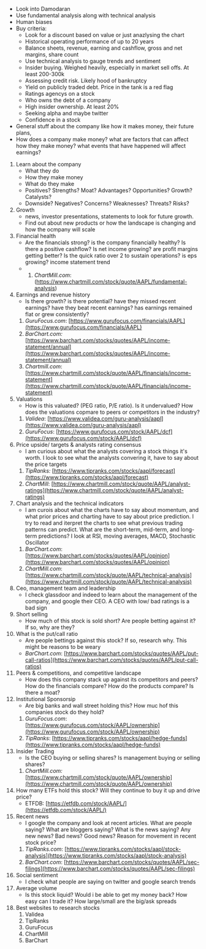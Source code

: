 - Look into Damodaran
- Use fundamental analysis along with technical analysis
- Human biases
- Buy criteria:
	- Look for a discount based on value or just anazlysing the chart
	- Historical operating performance of up to 20 years
	- Balance sheets, revenue, earning and cashflow, gross and net margins, share count
	- Use technical analysis to gauge trends and sentiment
	- Insider buying. Weighed heavily, especially in market sell offs. At least 200-300k
	- Assessing credit risk. Likely hood of bankruptcy
	- Yield on publicly traded debt. Price in the tank is a red flag
	- Ratings agencys on a stock
	- Who owns the debt of a company
	- High insider ownership. At least 20%
	- Seeking alpha and maybe twitter
	- Confidence in a stock
- General stuff about the company like how it makes money, their future plans, 
- How does a company make money? what are factors that can affect how they make money? what events that have happened will affect earnings?

1. Learn about the company
	- What they do
	- How they make money
	- What do they make
	- Positives? Strengths? Moat? Advantages? Opportunities? Growth? Catalysts?
	- Downside? Negatives? Concerns? Weaknesses? Threats? Risks?
2. Growth
	- news, investor presentations, statements to look for future growth. 
	- Find out about new products or how the landscape is changing and how the ocmpany will scale
3. Financial health
	- Are the financials strong? is the company financially healthy? Is there a positive cashflow? Is net income growing? are profit margins getting better? Is the quick ratio over 2 to sustain operations? is eps growing? income statement trend
	- 1.  _ChartMill.com_: (https://www.chartmill.com/stock/quote/AAPL/fundamental-analysis)
4. Earnings and revenue history
	- Is there growth? is there potential? have they missed recent earnings? have they beat recent earnings? has earnings remained flat or grew consistently?
	1.  _GuruFocus.com_: [https://www.gurufocus.com/financials/AAPL](https://www.gurufocus.com/financials/AAPL)
	2.   _BarChart.com:_ [https://www.barchart.com/stocks/quotes/AAPL/income-statement/annual](https://www.barchart.com/stocks/quotes/AAPL/income-statement/annual)  
	3.  _Chartmill.com_: [https://www.chartmill.com/stock/quote/AAPL/financials/income-statement](https://www.chartmill.com/stock/quote/AAPL/financials/income-statement)
5. Valuations
	- How is this valuated? (PEG ratio, P/E ratio). Is it undervalued? How does the valuations copmare to peers or competitors in the industry? 
	1.  _Validea_: [https://www.validea.com/guru-analysis/aapl](https://www.validea.com/guru-analysis/aapl)
	2.  _GuruFocus_: [https://www.gurufocus.com/stock/AAPL/dcf](https://www.gurufocus.com/stock/AAPL/dcf)
6. Price upside/ targets & analysts rating consensus
	- I am curious about what the analysts covering a stock things it's worth. I look to see what the analysts convering it, have to say about the price targets
	1.  _TipRanks:_ [https://www.tipranks.com/stocks/aapl/forecast](https://www.tipranks.com/stocks/aapl/forecast)
	2.  _ChartMill_: [https://www.chartmill.com/stock/quote/AAPL/analyst-ratings](https://www.chartmill.com/stock/quote/AAPL/analyst-ratings)
7. Chart analysis and the technical indicators
	- I am curois about what the charts have to say about momentum, and what prior prices and charting have to say about price prediction. I try to read and iterpret the charts to see what previous trading patterns can predict. What are the short-term, mid-term, and long-term predictions? I look at RSI, moving averages, MACD, Stochastic Oscillator
	1.  _BarChart.com_: [https://www.barchart.com/stocks/quotes/AAPL/opinion](https://www.barchart.com/stocks/quotes/AAPL/opinion)
	2.  _ChartMill.com_: [https://www.chartmill.com/stock/quote/AAPL/technical-analysis](https://www.chartmill.com/stock/quote/AAPL/technical-analysis)
8. Ceo, management team and leadership
	- I check glassdoor and indeed to learn about the management of the company, and google their CEO. A CEO with low/ bad ratings is a bad sign
9. Short selling
	- How much of this stock is sold short? Are people betting against it? If so, why are they?
10. What is the put/call ratio
	- Are people bettings against this stock? If so, research why. This might be reasons to be weary
	- _BarChart.com_: [https://www.barchart.com/stocks/quotes/AAPL/put-call-ratios](https://www.barchart.com/stocks/quotes/AAPL/put-call-ratios)
11. Peers & competitions, and competitive landscape
	- How does this company stack up against its competitors and peers? How do the financials compare? How do the products compare? Is there a moat?
12. Institutional Sponsorsip
	- Are big banks and wall street holding this? How muc hof this companies stock do they hold?
	1.  _GuruFocus.com_: [https://www.gurufocus.com/stock/AAPL/ownership](https://www.gurufocus.com/stock/AAPL/ownership)
	2.  _TipRanks_: [https://www.tipranks.com/stocks/aapl/hedge-funds](https://www.tipranks.com/stocks/aapl/hedge-funds)
13. Insider Trading
	- Is the CEO buying or selling shares? Is management buying or selling shares?
	1.  _ChartMill.com:_ [https://www.chartmill.com/stock/quote/AAPL/ownership](https://www.chartmill.com/stock/quote/AAPL/ownership)
14. How many ETFs hold this stock? Will they continue to buy it up and drive price?
	- ETFDB: [https://etfdb.com/stock/AAPL/](https://etfdb.com/stock/AAPL/)
15. Recent news
	- I google the company and look at recent articles. What are people saying? What are bloggers saying? What is the news saying? Any new news? Bad news? Good news? Reason for movement in recent stock price?
	1.  _TipRanks.com_: [https://www.tipranks.com/stocks/aapl/stock-analysis](https://www.tipranks.com/stocks/aapl/stock-analysis)
	2.  _BarChart.com_: [https://www.barchart.com/stocks/quotes/AAPL/sec-filings](https://www.barchart.com/stocks/quotes/AAPL/sec-filings)
16. Social sentiment
	- I check what people are saying on twitter and google search trends
17. Average volume
	- Is this stock liquid? Would i be able to get my money back? How easy can I trade it? How large/small are the big/ask spreads
18. Best websites to research stocks
	1.  Validea
	2.  TipRanks
	3.  GuruFocus  
	4.  ChartMill
	5.  BarChart